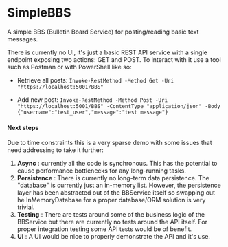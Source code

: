 # SimpleBBS

A simple BBS (Bulletin Board Service) for posting/reading basic text
messages.

There is currently no UI, it's just a basic REST API service with a
single endpoint exposing two actions: GET and POST. To interact with it
use a tool such as Postman or with PowerShell like so:

- Retrieve all posts:
`Invoke-RestMethod -Method Get -Uri "https://localhost:5001/BBS"`

- Add new post:
`Invoke-RestMethod -Method Post -Uri "https://localhost:5001/BBS"
-ContentType "application/json" -Body
{"username":"test_user","message":"test message"}`

#### Next steps
Due to time constraints this is a very sparse demo with some issues that
need addressing to take it further:

1. **Async** : currently all the code is synchronous. This has the
   potential to cause performance bottlenecks for any long-running
   tasks.
2. **Persistence** : There is currently no long-term data persistence.
   The "database" is currently just an in-memory list. However, the
   persistence layer has been abstracted out of the BBService itself so
   swapping out he InMemoryDatabase for a proper database/ORM solution
   is very trivial.
3. **Testing** : There are tests around some of the business logic of
   the BBService but there are currently no tests around the API itself.
   For proper integration testing some API tests would be of benefit.
4. **UI** : A UI would be nice to properly demonstrate the API and it's
   use.
